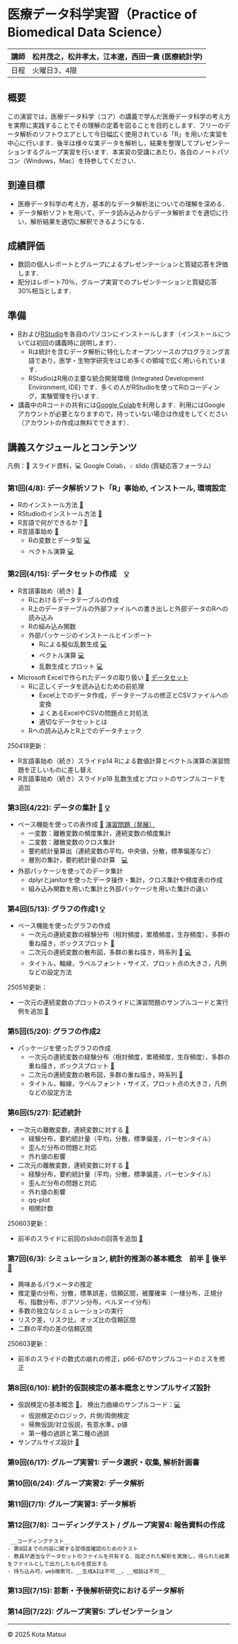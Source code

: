 # 医療データ科学実習（Practice of Biomedical Data Science）

| 講師  | 松井茂之，松井孝太，江本遼，西田一貴 (医療統計学)|
| --- | -------- |
| 日程  | 火曜日3，4限|

## 概要 
この演習では，医療データ科学（コア）の講義で学んだ医療データ科学の考え方を実際に実践することでその理解の定着を図ることを目的とします．フリーのデータ解析のソフトウエアとして今日幅広く使用されている「R」を用いた実習を中心に行います．後半は様々な実データを解析し，結果を整理してプレゼンテーションするグループ実習を行います．本実習の受講にあたり，各自のノートパソコン（Windows，Mac）を持参してください．

## 到達目標
- 医療データ科学の考え方，基本的なデータ解析法についての理解を深める．
- データ解析ソフトを用いて，データ読み込みからデータ解析までを適切に行い，解析結果を適切に解釈できるようになる．

## 成績評価
- 数回の個人レポートとグループによるプレゼンテーションと質疑応答を評価します．
- 配分はレポート70％，グループ実習でのプレゼンテーションと質疑応答30%相当とします．

## 準備
- [R](https://www.r-project.org)および[RStudio](https://posit.co/download/rstudio-desktop/)を各自のパソコンにインストールします（インストールについては初回の講義時に説明します）．
  - Rは統計を含むデータ解析に特化したオープンソースのプログラミング言語であり，医学・生物学研究をはじめ多くの領域で広く用いられています．
  - RStudioはR用の主要な統合開発環境 (Integrated Development Environment, IDE) です．多くの人がRStudioを使ってRのコーディング，実験管理を行います．
- 講義中のRコードの共有には[Google Colab](https://colab.research.google.com)を利用します．利用にはGoogleアカウントが必要となりますので，持っていない場合は作成をしてください（アカウントの作成は無料でできます）．

## 講義スケジュールとコンテンツ
凡例：📖 スライド資料，💻 Google Colab，💡 slido (質疑応答フォーラム)
### 第1回(4/8): データ解析ソフト「R」事始め, インストール, 環境設定
- Rのインストール方法 [📖](Session1/r-install.pdf)
- RStudioのインストール方法 [📖](Session1/rstudio-install.pdf)
- R言語で何ができるか？[📖](Session1/R_demo_logistic.pdf)
- R言語事始め [📖](Session1/R言語事始め.pdf)
  - Rの変数とデータ型 [💻](https://colab.research.google.com/drive/1xxZ20hLT_deXhGRLtRpkht2t9KJ6G4cw?usp=sharing)
  - ベクトル演算 [💻](https://colab.research.google.com/drive/1C_NLAvUe4bMCiv9lQGOqH6wAvTTFd_9P?usp=sharing)
  <!-- - Rによる擬似乱数生成 [💻](https://colab.research.google.com/drive/1A6nBKT40T_vSZuXONgFgAgMF8QVzqG7w?usp=sharing) -->

### 第2回(4/15): データセットの作成　[💡](https://app.sli.do/event/ntA1oiNfNnSgbddJ8sUhiQ)
- R言語事始め（続き）[📖](Session2/250415_pbds_session2.pdf)
  - Rにおけるデータテーブルの作成
  - R上のデータテーブルの外部ファイルへの書き出しと外部データのRへの読み込み
  - Rの組み込み関数
  - 外部パッケージのインストールとインポート
    - Rによる擬似乱数生成 [💻](https://colab.research.google.com/drive/1A6nBKT40T_vSZuXONgFgAgMF8QVzqG7w?usp=sharing)
    - ベクトル演算 [💻](https://colab.research.google.com/drive/1C_NLAvUe4bMCiv9lQGOqH6wAvTTFd_9P?usp=sharing)
    - 乱数生成とプロット [💻](https://colab.research.google.com/drive/1-1cKZQ1egoaITwGHS9bMvLQqipf9-9P3?usp=sharing)
- Microsoft Excelで作られたデータの取り扱い [📖](Session2/R_Excel_Data_ex.pdf)  [データセット](https://www.dropbox.com/scl/fo/bx4rkyx48eo1o209w69nl/ACSn0dwcNiWNhFl9g0LnLnI?rlkey=5iujgakjr7bqeepum3xqar7tk&st=bk8w0bfo&dl=0)
  - Rに正しくデータを読み込むための前処理
    - Excel上でのデータ作成，データテーブルの修正とCSVファイルへの変換
    - よくあるExcelやCSVの問題点と対処法
    - 適切なデータセットとは
  - Rへの読み込みとR上でのデータチェック

250418更新：
  - R言語事始め（続き）スライドp14 Rによる数値計算とベクトル演算の演習問題を正しいものに差し替え
  - R言語事始め（続き）スライドp18 乱数生成とプロットのサンプルコードを追加

### 第3回(4/22): データの集計 [📖](Session3/250422_pbds_session3.pdf) [💡](https://app.sli.do/event/6sQCjSZQvSq31Bvj2Q9aUa)　
- ベース機能を使っての表作成 [📖](Session3/Table_Creation_with_Base_R.pdf) [演習問題（発展）](https://www.dropbox.com/scl/fo/evreyzkmf7rsb51s1khrt/AIIALdV87EixxKG4kh_8QfM?rlkey=0wiqmbuqlhazc282ecmlkvllu&st=yqand3ao&dl=0)
  - 一変数：離散変数の頻度集計，連続変数の頻度集計
  - 二変数：離散変数のクロス集計
  - 要約統計量算出（連続変数の平均，中央値，分散，標準偏差など）
  - 層別の集計，要約統計量の計算　[💻](https://colab.research.google.com/drive/1P71QD40T-BcGgqJ-nTY6SPnucy2r1yJm?usp=sharing)
- 外部パッケージを使ってのデータ集計
  - dplyrとjanitorを使ったデータ操作・集計，クロス集計や頻度表の作成
  - 組み込み関数を用いた集計と外部パッケージを用いた集計の違い

### 第4回(5/13): グラフの作成1 [💡](https://app.sli.do/event/c3tMS5GsSGjpX49jYKgP4Q/live/questions)　
- ベース機能を使ったグラフの作成
  - 一次元の連続変数の経験分布（相対頻度，累積頻度，生存頻度），多群の重ね描き，ボックスプロット [📖](Session4/250513_pbds_session4.pdf)
  - 二次元の連続変数の散布図，多群の重ね描き，時系列 [📖](Session4/Figure_two_variables.pdf) [💻](https://colab.research.google.com/drive/1s3Bbdw9f8833uIpUJkdoJNt0f5UiKyMJ#scrollTo=e901a991)
  - タイトル，軸線，ラベルフォント・サイズ，プロット点の大きさ，凡例などの設定方法
 
250516更新：
- 一次元の連続変数のプロットのスライドに演習問題のサンプルコードと実行例を追加 [📖](Session4/250513_pbds_session4_updated.pdf)
 
### 第5回(5/20): グラフの作成2
- パッケージを使ったグラフの作成
  - 一次元の連続変数の経験分布（相対頻度，累積頻度，生存頻度），多群の重ね描き，ボックスプロット [📖](Session5/250520_pbds_session5.pdf)
  - 二次元の連続変数の散布図，多群の重ね描き，時系列 [📖](Session5/ggplot_two_variables.pdf)
  - タイトル，軸線，ラベルフォント・サイズ，プロット点の大きさ，凡例などの設定方法

### 第6回(5/27): 記述統計
- 一次元の離散変数，連続変数に対する  [📖](Session6/250527_pbds_session6.pdf)
  - 経験分布，要約統計量（平均，分散，標準偏差，パーセンタイル）
  - 歪んだ分布の問題と対応
  - 外れ値の影響
- 二次元の離散変数，連続変数に対する [📖](Session6/Descriptive_Statistics_Two_Variables.pdf)
  - 経験分布，要約統計量（平均，分散，標準偏差，パーセンタイル）
  - 歪んだ分布の問題と対応
  - 外れ値の影響
  - qq-plot
  - 相関計数

250603更新：
  - 前半のスライドに前回のslidoの回答を追加 [📖](Session6/250527_pbds_session6_update.pdf)
    
### 第7回(6/3): シミュレーション, 統計的推測の基本概念　前半 [📖](Session7/250603_pbds_session7_ver2.pdf) 後半 [📖](Session7/CLT_CI.pdf)
- 興味あるパラメータの推定
- 推定量の分布，分散，標準誤差，信頼区間，被覆確率（一様分布，正規分布，指数分布，ポアソン分布，ベルヌーイ分布）
- 多数の独立なシミュレーションの実行
- リスク差，リスク比，オッズ比の信頼区間
- 二群の平均の差の信頼区間

250603更新：
  - 前半のスライドの数式の崩れの修正，p66-67のサンプルコードのミスを修正

### 第8回(6/10): 統計的仮説検定の基本概念とサンプルサイズ設計
- 仮説検定の基本概念 [📖](Session8/250610_pbds_session8.pdf)， 検出力曲線のサンプルコード：[💻](Session8/power_simulation_sample_size.txt)
  - 仮説検定のロジック，片側/両側検定
  - 帰無仮説/対立仮説，有意水準，p値
  - 第一種の過誤と第二種の過誤
- サンプルサイズ設計 [📖](Session8/sample_size.pdf)

  
### 第9回(6/17): グループ実習1: データ選択・収集, 解析計画書
### 第10回(6/24): グループ実習2: データ解析
### 第11回(7/1): グループ実習3: データ解析
### 第12回(7/8): コーディングテスト / グループ実習4: 報告資料の作成

     __コーディングテスト__
    - 第8回までの内容に関する習得度確認のためのテスト
    - 教員が適当なデータセットのファイルを共有する．指定された解析を実施し，得られた結果をファイルとして出力したものを提出する
    - 持ち込み可，web検索可，__生成AIは不可__，__相談は不可__
    
### 第13回(7/15): 診断・予後解析研究におけるデータ解析
### 第14回(7/22): グループ実習5: プレゼンテーション

<!--
## 講義資料
- [スライド資料 (PDF)](slides/lecture1.pdf)
- [Python コード](notebooks/lecture1.ipynb)
-->

---
© 2025 Kota Matsui

